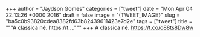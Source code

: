
+++
author = "Jaydson Gomes"
categories = ["tweet"]
date = "Mon Apr 04 22:13:26 +0000 2016"
draft = false
image = "{TWEET_IMAGE}"
slug = "ba5c0b93820cdea8382fd63b82439611423e7d2e"
tags = ["tweet"]
title = """A clássica né. https://t...."""
+++
A clássica né. https://t.co/o88ts8Dw8w
